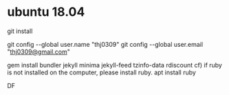 # ubuntu 18.04

git install

git config --global user.name "thj0309"
git config --global user.email "thj0309@gmail.com"

gem install bundler jekyll minima jekyll-feed tzinfo-data rdiscount
cf) if ruby is not installed on the computer, please install ruby.
apt install ruby


DF
